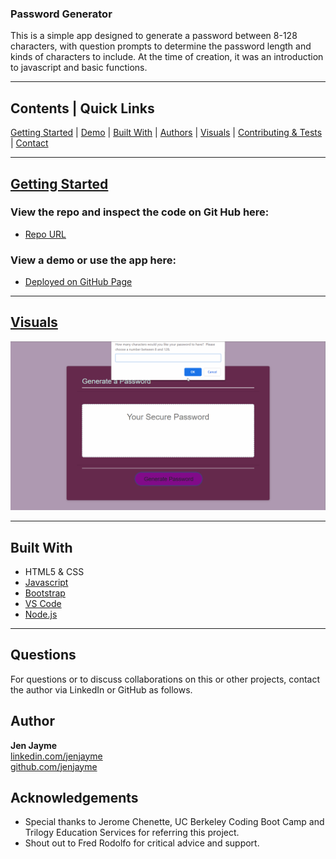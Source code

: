 ### Password Generator

This is a simple app designed to generate a password between 8-128 characters, with question prompts to determine the password length and kinds of characters to include.  At the time of creation, it was an introduction to javascript and basic functions. 

<hr>

## Contents | Quick Links
[Getting Started](#start)     |     [Demo](#demo)     |     [Built With](#built)     |     [Authors](#author)     |     [Visuals](#visuals)     |     [Contributing & Tests](Contributing.md)     |     [Contact](#contact)

<hr>

## [Getting Started](#start)

### View the repo and inspect the code on Git Hub here:
* [Repo URL](https://github.com/JenJayme/password-generator)

### <a id="demo">View a demo or use the app here:</a> 
* [Deployed on GitHub Page](https://jenjayme.github.io/password-generator/#demo)
<hr>

## [Visuals](#visuals)

![Example Gif](./example.gif)

<hr>

## <a id="built">Built With</a>
* HTML5 & CSS
* [Javascript](https://www.javascript.com/)
* [Bootstrap](https://getbootstrap.com/)
* [VS Code](https://code.visualstudio.com/)
* [Node.js](https://nodejs.org/)

<hr>

## <a id="contact">Questions</a>
For questions or to discuss collaborations on this or other projects, contact the author via LinkedIn or GitHub as follows.

## <a id="author">Author</a>

**Jen Jayme**<br>
[linkedin.com/jenjayme](https://www.linkedin.com/in/jenjayme)<br>
[github.com/jenjayme](https://github.com/JenJayme)


## Acknowledgements
* Special thanks to Jerome Chenette, UC Berkeley Coding Boot Camp and Trilogy Education Services for referring this project.
* Shout out to Fred Rodolfo for critical advice and support.